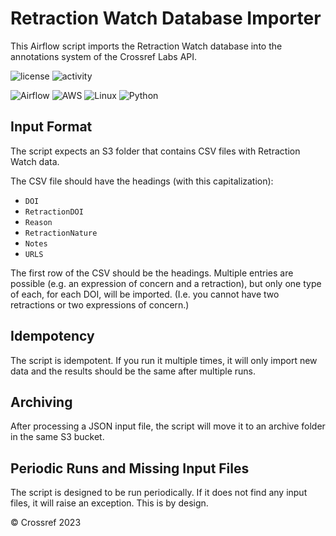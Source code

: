 # Retraction Watch Database Importer
This Airflow script imports the Retraction Watch database into the annotations system of the Crossref Labs API.

![license](https://img.shields.io/gitlab/license/crossref/labs/retraction-watch-import) ![activity](https://img.shields.io/gitlab/last-commit/crossref/labs/retraction-watch-import)

![Airflow](https://img.shields.io/badge/Airflow-017CEE?style=for-the-badge&logo=Apache%20Airflow&logoColor=white) ![AWS](https://img.shields.io/badge/AWS-%23FF9900.svg?style=for-the-badge&logo=amazon-aws&logoColor=white) ![Linux](https://img.shields.io/badge/Linux-FCC624?style=for-the-badge&logo=linux&logoColor=black) ![Python](https://img.shields.io/badge/python-3670A0?style=for-the-badge&logo=python&logoColor=ffdd54)

## Input Format
The script expects an S3 folder that contains CSV files with Retraction Watch data.

The CSV file should have the headings (with this capitalization):
* `DOI`
* `RetractionDOI`
* `Reason`
* `RetractionNature`
* `Notes`
* `URLS`

The first row of the CSV should be the headings. Multiple entries are possible (e.g. an expression of concern and a retraction), but only one type of each, for each DOI, will be imported. (I.e. you cannot have two retractions or two expressions of concern.)

## Idempotency
The script is idempotent. If you run it multiple times, it will only import new data and the results should be the same after multiple runs.

## Archiving
After processing a JSON input file, the script will move it to an archive folder in the same S3 bucket.

## Periodic Runs and Missing Input Files
The script is designed to be run periodically. If it does not find any input files, it will raise an exception. This is by design.

&copy; Crossref 2023